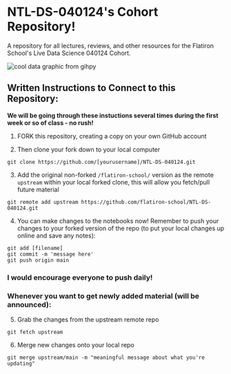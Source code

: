# NTL-DS-040124's Cohort Repository!

A repository for all lectures, reviews, and other resources for the Flatiron School's Live Data Science 040124 Cohort.

![cool data graphic from gihpy](https://media.giphy.com/media/v1.Y2lkPTc5MGI3NjExd2tmZDFtcnc5ZWUzeHFqeTZsMmx4Mnhyajd6cXNhZ3k2MTVtOWhwdiZlcD12MV9pbnRlcm5hbF9naWZfYnlfaWQmY3Q9Zw/3oKIPEqDGUULpEU0aQ/giphy.gif)

## Written Instructions to Connect to this Repository:

**We will be going through these instuctions several times during the first week or so of class - no rush!**

1. FORK this repository, creating a copy on your own GitHub account

2. Then clone your fork down to your local computer
```
git clone https://github.com/[yourusername]/NTL-DS-040124.git
```

3. Add the original non-forked `/flatiron-school/` version as the remote `upstream` within your local forked clone, this will allow you fetch/pull future material
```
git remote add upstream https://github.com/flatiron-school/NTL-DS-040124.git
```

4. You can make changes to the notebooks now! Remember to push your changes to your forked version of the repo (to put your local changes up online and save any notes):
```
git add [filename]
git commit -m 'message here'
git push origin main
```
### I would encourage everyone to push daily!

### Whenever you want to get newly added material (will be announced):

5. Grab the changes from the upstream remote repo
```
git fetch upstream
```

6. Merge new changes onto your local repo
```
git merge upstream/main -m "meaningful message about what you're updating"
```